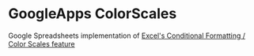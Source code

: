 GoogleApps ColorScales
======================

Google Spreadsheets implementation of [Excel's Conditional Formatting / Color Scales feature](http://office.microsoft.com/en-us/excel-help/quick-start-apply-conditional-formatting-HA010370614.aspx)
